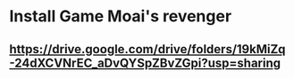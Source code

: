# Install Game Moai's revenger
## https://drive.google.com/drive/folders/19kMiZq-24dXCVNrEC_aDvQYSpZBvZGpi?usp=sharing
